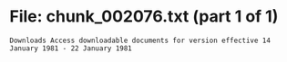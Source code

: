 ﻿# File: chunk_002076.txt (part 1 of 1)
```
Downloads Access downloadable documents for version effective 14 January 1981 - 22 January 1981
```

